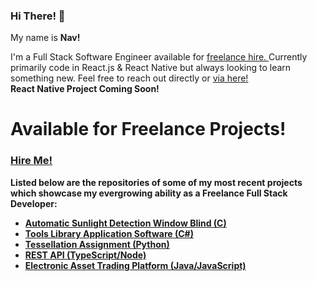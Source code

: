 ### Hi There! 👋
<p> My name is <strong> Nav! </strong></p>
<di> I'm a Full Stack Software Engineer available for <a href="https://www.linkedin.com/in/navidnorahmed/"> freelance hire. </a> Currently primarily code in React.js & React Native but always looking to learn something new. Feel free to reach out directly or <a href="https://linktr.ee/navidahmed?utm_source=linktree_profile_share&ltsid=b6ee25ae-24a1-4837-9f5d-332f07bdf277"> via here!</a></di>

<div>
  <strong> React Native Project Coming Soon!<strong/><br />
    <h1>Available for Freelance Projects!</h1>
    <h3><a href="https://www.linkedin.com/in/navidnorahmed/"> Hire Me! </a></h3>
   </p>
   
   </p>
 </div>

Listed below are the repositories of some of my most recent projects which showcase my evergrowing ability as a Freelance Full Stack Developer: <br />
<ul>
<a href="https://github.com/nahme6/Automatic-Sunlight-Detection-Window-Blind"><li>Automatic Sunlight Detection Window Blind (C)</li></a>
<a href="https://github.com/nahme6/Tools-Library-Application-Software"><li>Tools Library Application Software (C#)</li></a>
<a href="https://github.com/nahme6/IFB104-Tessellation-Assignment"><li>Tessellation Assignment (Python)</li></a>
<a href="https://github.com/nahme6/Spaceship-REST-API"><li>REST API (TypeScript/Node)</li></a>
<a href="https://github.com/nahme6/Electronic-Asset-Trading-Platform"><li>Electronic Asset Trading Platform (Java/JavaScript)</li></a>
</ul>
